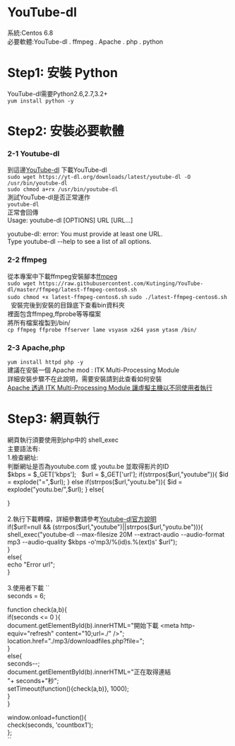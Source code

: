 # YouTube-dl
系統:Centos 6.8<br/>
必要軟體:YouTube-dl . ffmpeg . Apache . php . python<br>

<h1>Step1: 安裝 Python</h1>
YouTube-dl需要Python2.6,2.7,3.2+<br>
<code>yum install python -y</code><br>

<h1>Step2: 安裝必要軟體</h1>
<h3>2-1 Youtube-dl</h3>
到這邊<a href="https://rg3.github.io/youtube-dl/download.html" target="_blank">YouTube-dl</a> 下載YouTube-dl<br>
<code>sudo wget https://yt-dl.org/downloads/latest/youtube-dl -O /usr/bin/youtube-dl</code><br>
<code>sudo chmod a+rx /usr/bin/youtube-dl</code><br>
測試YouTube-dl是否正常運作<br>
<code>youtube-dl</code><br>
正常會回傳<br>
  Usage: youtube-dl [OPTIONS] URL [URL...]  
  
youtube-dl: error: You must provide at least one URL.  
    Type youtube-dl --help to see a list of all options.      
<h3>2-2 ffmpeg</h3>
從本專案中下載ffmpeg安裝腳本<a href="https://raw.githubusercontent.com/Kutinging/YouTube-dl/master/ffmpeg/latest-ffmpeg-centos6.sh" target="_blank">ffmpeg</a><br>
<code>sudo wget https://raw.githubusercontent.com/Kutinging/YouTube-dl/master/ffmpeg/latest-ffmpeg-centos6.sh</code><br>
<code>sudo chmod +x latest-ffmpeg-centos6.sh</code>  
<code>sudo ./latest-ffmpeg-centos6.sh</code>  
安裝完後到安裝的目錄底下查看bin資料夾  <br>
裡面包含ffmpeg,ffprobe等等檔案  <br>
將所有檔案複製到/bin/  <br>
<code>cp ffmpeg ffprobe ffserver lame vsyasm x264 yasm ytasm /bin/</code>  <br>
<h3>2-3 Apache,php</h3>
<code>yum install httpd php -y</code><br>
建議在安裝一個 Apache mod : ITK Multi-Processing Module<br>詳細安裝步驟不在此說明，需要安裝請到此查看如何安裝<br>
<a href="https://kttsite.com/apache-%E9%80%8F%E9%81%8E-itk-multi-processing-module-%E8%AE%93%E8%99%9B%E6%93%AC%E4%B8%BB%E6%A9%9F%E4%BB%A5%E4%B8%8D%E5%90%8C%E4%BD%BF%E7%94%A8%E8%80%85%E5%9F%B7%E8%A1%8C/" target="_blank">Apache 透過 ITK Multi-Processing Module 讓虛擬主機以不同使用者執行</a>
<h1>Step3: 網頁執行</h1>
網頁執行須要使用到php中的 shell_exec <br>
主要語法有:<br>
1.檢查網址:<br> 
判斷網址是否為youtube.com 或 youtu.be 並取得影片的ID<br> 
$kbps = $_GET['kbps'];  
$url = $_GET['url'];  
if(strrpos($url,"youtube")){  
	$id = explode("=",$url);  
}  
else if(strrpos($url,"youtu.be")){  
	$id = explode("youtu.be/",$url);  
}  
else{  
  
}  
<br>
2.執行下載轉檔，詳細參數請參考<a href="https://github.com/rg3/youtube-dl">Youtube-dl官方說明</a>  
if($url!=null && (strrpos($url,"youtube")||strrpos($url,"youtu.be"))){  
  shell_exec("youtube-dl --max-filesize 20M --extract-audio --audio-format mp3 --audio-quality $kbps -o'mp3/%(id)s.%(ext)s' $url");  
}  
else{  
  echo "Error url";  
}  
<br>
3.使用者下載
``  
seconds = 6;  

function check(a,b){  
if(seconds <= 0 ){  
 document.getElementById(b).innerHTML="開始下載 <meta http-equiv=\"refresh\" content=\"10;url=./\" \/>";  
 location.href="./mp3/downloadfiles.php?file=<?php echo $id[1] ?>";  
}  
else{  
 seconds--;  
 document.getElementById(b).innerHTML="正在取得連結<br/>"+ seconds+"秒";  
 setTimeout(function(){check(a,b)}, 1000);  
}  
}  
  
window.onload=function(){  
 check(seconds, 'countbox1');  
};  
``  

